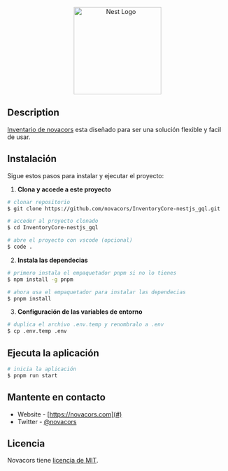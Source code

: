 <p align="center">
  <a href="http://nestjs.com/" target="blank"><img src="https://nestjs.com/img/logo-small.svg" width="200" alt="Nest Logo" /></a>
</p>

## Description

[Inventario de novacors](#) esta diseñado para ser una solución flexible y facil de usar.

## Instalación

Sigue estos pasos para instalar y ejecutar el proyecto:

1. **Clona y accede a este proyecto**

```bash
# clonar repositorio
$ git clone https://github.com/novacors/InventoryCore-nestjs_gql.git

# acceder al proyecto clonado
$ cd InventoryCore-nestjs_gql

# abre el proyecto con vscode (opcional)
$ code .
```

2. **Instala las dependecias**

```bash
# primero instala el empaquetador pnpm si no lo tienes
$ npm install -g pnpm

# ahora usa el empaquetador para instalar las dependecias
$ pnpm install
```

3. **Configuración de las variables de entorno**

```bash
# duplica el archivo .env.temp y renombralo a .env
$ cp .env.temp .env
```

## Ejecuta la aplicación

```bash
# inicia la aplicación
$ pnpm run start
```

## Mantente en contacto

- Website - [https://novacors.com](#)
- Twitter - [@novacors](https://twitter.com/novacors)

## Licencia

Novacors tiene [licencia de MIT](LICENSE).
